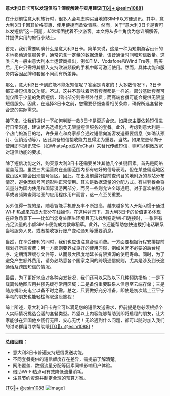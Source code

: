 **意大利3日卡可以发短信吗？深度解读与实用建议[[TG💪+ @esim1088](https://t.me/s/esim1088)]**

在计划前往意大利旅行时，很多人会考虑购买当地的SIM卡以方便通讯。其中，意大利3日卡因其价格实惠、使用便捷而备受青睐。然而，关于“意大利3日卡是否可以发短信”这一问题，却常常困扰着不少游客。本文将从多个角度为您详细解答，并提供实用的旅行小贴士。

首先，我们需要明确什么是意大利3日卡。简单来说，这是一种为短期游客设计的本地移动通信服务卡，通常包含一定量的数据流量、语音通话时间和短信数量。这类卡片一般由意大利本土运营商推出，例如TIM、Vodafone和Wind Tre等。购买后，用户只需将其插入支持欧洲频段的手机中即可激活使用。然而，具体功能和服务内容因品牌和套餐不同而有所差异。

那么，意大利3日卡到底能不能发短信呢？答案是肯定的！大多数情况下，3日卡都支持短信发送功能。不过，这并不意味着所有套餐都是一样的。部分基础套餐可能仅限于少量的免费短信，超出部分则需额外付费；而高端套餐可能会提供无限量短信服务。因此，在选择3日卡之前，您需要仔细查看相关条款，确保所选套餐符合您的实际需求。

接下来，让我们探讨一下如何判断一款3日卡是否适合您。如果您主要依赖短信进行日常沟通，建议优先选择包含无限量短信服务的套餐。此外，考虑到意大利是一个热门旅游目的地，许多景点和商家都会通过短信向游客发送重要信息（如确认预订、促销活动等），因此具备短信接收能力显得尤为重要。当然，如果您更倾向于使用即时通讯软件（如WhatsApp或WeChat）来替代传统短信，则可以稍微放宽对短信功能的要求。

除了短信功能之外，购买意大利3日卡还需要关注其他几个关键因素。首先是网络覆盖范围。虽然三大运营商在全国范围内都有较好的信号表现，但在某些偏远地区或山区可能会出现信号盲区。因此，在出发前最好提前查询目的地附近的基站分布情况，避免因信号问题影响正常使用。其次是数据流量的分配方式。有些套餐会将流量分为国内使用和国际漫游两部分，而另一些则允许全球通用。对于喜欢拍照分享或者频繁查阅地图的应用程序用户而言，这一点至关重要。

另外值得一提的是，随着智能手机普及率不断提高，越来越多的人开始习惯于通过Wi-Fi热点来完成大部分在线操作。在这种背景下，意大利3日卡的价值更多体现在应急场景下——比如当您身处陌生环境且无法找到稳定Wi-Fi连接时，一张带有充足流量的小额SIM卡便能成为救命稻草。此外，它还能帮助您快速拨打电话联系当地服务人员，或者接收银行账户变动通知等重要消息。

当然，在享受便利的同时，我们也应该注意合理消费。一方面要根据行程安排提前规划好所需资费；另一方面则要养成良好的使用习惯，例如关闭不必要的后台程序、定期清理缓存文件等，从而最大限度地延长有限资源的使用寿命。同时，为了避免产生额外费用，请务必熟悉各个国家之间的跨境通信规则，尤其是涉及到长途通话及跨国短信的情况。

最后，为了更好地应对各种突发状况，我们还可以采取以下几种预防措施：一是下载离线地图应用并预先缓存常用区域；二是备份重要联系人信息至云端存储；三是随身携带充电宝以备不时之需。总之，只要做好充分准备，即使是初次踏上亚平宁半岛的朋友也能轻松驾驭这段旅程！

综上所述，意大利3日卡完全可以满足您的短信发送需求，但前提是您必须根据个人实际情况挑选合适的套餐类型。希望以上内容能够帮助到即将启程的朋友，让大家能够在异国他乡畅行无阻、安心无忧！无论遇到什么问题，都可以随时加入我们的讨论群组寻求帮助哦[[TG💪+ @esim1088](https://t.me/s/esim1088)]！

---

**总结回顾：**
- 意大利3日卡普遍支持短信发送功能。
- 不同套餐提供的短信额度存在差异，需提前了解清楚。
- 网络覆盖、数据流量分配等因素同样影响用户体验。
- 借助Wi-Fi热点可有效降低流量消耗。
- 注意节约资源并制定合理的预算方案。

[[TG💪+ @esim1088](https://t.me/s/esim1088) ![Image](https://i.postimg.cc/4NQfJmqS/Snipaste-2025-05-13-00-14-12.png)]